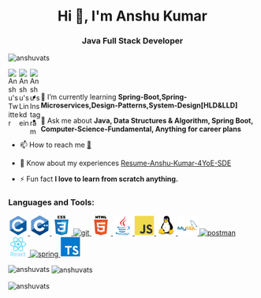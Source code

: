 <h1 align="center">Hi 👋, I'm Anshu Kumar</h1>
<h3 align="center">Java Full Stack Developer</h3>

<p align="left"> <img src="https://komarev.com/ghpvc/?username=anshuvats&label=Profile%20views&color=0e75b6&style=flat" alt="anshuvats" /> </p>


<a href="https://twitter.com/AnshuKu23990024">
  <img align="left" alt="Anshu's Twitter" width="22px" src="https://cdn.jsdelivr.net/npm/simple-icons@v3/icons/twitter.svg" />
</a>
<a href="https://www.linkedin.com/in/anshu-unstoppable/">
  <img align="left" alt="Anshu's Linkdein" width="22px" src="https://cdn.jsdelivr.net/npm/simple-icons@v3/icons/linkedin.svg" />
</a>
<a href="https://www.instagram.com/unstoppable_anshu/">
  <img align="left" alt="Anshu's Instagram" width="22px" src="https://cdn.jsdelivr.net/npm/simple-icons@v3/icons/instagram.svg" />
</a>

<br/>
<br/>

- 🌱 I’m currently learning **Spring-Boot,Spring-Microservices,Design-Patterns,System-Design[HLD&LLD]**

- 💬 Ask me about **Java, Data Structures & Algorithm, Spring Boot, Computer-Science-Fundamental, Anything for career plans**

- 📫 How to reach me [📧](https://mail.google.com/mail/u/0/?fs=1&to=anshuunstoppable@gmail.com&su=Enquiry&tf=cm)
  
- 📄 Know about my experiences [Resume-Anshu-Kumar-4YoE-SDE](https://drive.google.com/file/d/1rd09iR1zFUpkFSPbNKHD5mg5IM-hwKS1/view?usp=sharing)

- ⚡ Fun fact **I love to learn from scratch anything.**


<h3 align="left">Languages and Tools:</h3>
<p align="left"> <a href="https://www.cprogramming.com/" target="_blank"> <img src="https://raw.githubusercontent.com/devicons/devicon/master/icons/c/c-original.svg" alt="c" width="40" height="40"/> </a> <a href="https://www.w3schools.com/cpp/" target="_blank"> <img src="https://raw.githubusercontent.com/devicons/devicon/master/icons/cplusplus/cplusplus-original.svg" alt="cplusplus" width="40" height="40"/> </a> <a href="https://www.w3schools.com/css/" target="_blank"> <img src="https://raw.githubusercontent.com/devicons/devicon/master/icons/css3/css3-original-wordmark.svg" alt="css3" width="40" height="40"/> </a> <a href="https://git-scm.com/" target="_blank"> <img src="https://www.vectorlogo.zone/logos/git-scm/git-scm-icon.svg" alt="git" width="40" height="40"/> </a> <a href="https://www.w3.org/html/" target="_blank"> <img src="https://raw.githubusercontent.com/devicons/devicon/master/icons/html5/html5-original-wordmark.svg" alt="html5" width="40" height="40"/> </a> <a href="https://www.java.com" target="_blank"> <img src="https://raw.githubusercontent.com/devicons/devicon/master/icons/java/java-original.svg" alt="java" width="40" height="40"/> </a> <a href="https://developer.mozilla.org/en-US/docs/Web/JavaScript" target="_blank"> <img src="https://raw.githubusercontent.com/devicons/devicon/master/icons/javascript/javascript-original.svg" alt="javascript" width="40" height="40"/> </a> <a href="https://www.linux.org/" target="_blank"> <img src="https://raw.githubusercontent.com/devicons/devicon/master/icons/linux/linux-original.svg" alt="linux" width="40" height="40"/> </a> <a href="https://www.mysql.com/" target="_blank"> <img src="https://raw.githubusercontent.com/devicons/devicon/master/icons/mysql/mysql-original-wordmark.svg" alt="mysql" width="40" height="40"/> </a> <a href="https://postman.com" target="_blank"> <img src="https://www.vectorlogo.zone/logos/getpostman/getpostman-icon.svg" alt="postman" width="40" height="40"/> </a> <a href="https://reactjs.org/" target="_blank"> <img src="https://raw.githubusercontent.com/devicons/devicon/master/icons/react/react-original-wordmark.svg" alt="react" width="40" height="40"/> </a> <a href="https://spring.io/" target="_blank"> <img src="https://www.vectorlogo.zone/logos/springio/springio-icon.svg" alt="spring" width="40" height="40"/> </a> <a href="https://www.typescriptlang.org/" target="_blank"> <img src="https://raw.githubusercontent.com/devicons/devicon/master/icons/typescript/typescript-original.svg" alt="typescript" width="40" height="40"/> </a> </p>

<p><img align="left" src="https://github-readme-stats.vercel.app/api/top-langs?username=anshuvats&show_icons=true&locale=en&layout=compact" alt="anshuvats" /></p>

<p>&nbsp;<img align="center" src="https://github-readme-stats.vercel.app/api?username=anshuvats&show_icons=true&locale=en" alt="anshuvats" /></p>

<p><img align="center" src="https://github-readme-streak-stats.herokuapp.com/?user=anshuvats&" alt="anshuvats" /></p>
